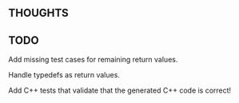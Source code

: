 THOUGHTS
--------



TODO
----

Add missing test cases for remaining return values.

Handle typedefs as return values.

Add C++ tests that validate that the generated C++ code is correct!

